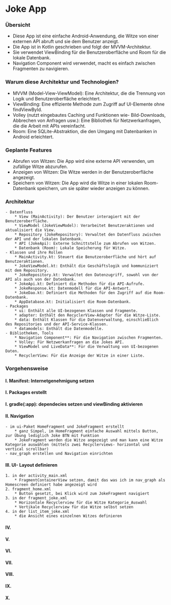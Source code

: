 # Joke App

### **Übersicht**
* Diese App ist eine einfache Android-Anwendung, die Witze von einer externen API abruft und sie dem Benutzer anzeigt. 
* Die App ist in Kotlin geschrieben und folgt der MVVM-Architektur. 
* Sie verwendet ViewBinding für die Benutzeroberfläche und Room für die lokale Datenbank.
* Navigation Component wird verwendet, macht es einfach zwischen Fragmenten zu navigieren.

### **Warum diese Architektur und Technologien?**
* MVVM (Model-View-ViewModel): Eine Architektur, die die Trennung von Logik und Benutzeroberfläche erleichtert.
* ViewBinding: Eine effiziente Methode zum Zugriff auf UI-Elemente ohne findViewById.
* Volley (nutzt eingebautes Caching und Funktionen wie- Bild-Downloads, Abbrechen von Anfragen usw.): Eine Bibliothek für Netzwerkanfragen, die die Arbeit mit APIs vereinfacht.
* Room: Eine SQLite-Abstraktion, die den Umgang mit Datenbanken in Android erleichtert.

### **Geplante Features**
* Abrufen von Witzen: Die App wird eine externe API verwenden, um zufällige Witze abzurufen.
* Anzeigen von Witzen: Die Witze werden in der Benutzeroberfläche angezeigt.
* Speichern von Witzen: Die App wird die Witze in einer lokalen Room-Datenbank speichern, um sie später wieder anzeigen zu können.

### **Architektur**
    - Datenfluss
        * View (MainActivity): Der Benutzer interagiert mit der Benutzeroberfläche.
        * ViewModel (JokeViewModel): Verarbeitet Benutzeraktionen und aktualisiert die View.
        * Repository (JokeRepository): Verwaltet den Datenfluss zwischen der API und der lokalen Datenbank.
        * API (JokeApi): Externe Schnittstelle zum Abrufen von Witzen.
        * Datenbank (Room): Lokale Speicherung für Witze.
    - Klassen und ihre Rollen
        * MainActivity.kt: Steuert die Benutzeroberfläche und hört auf Benutzeraktionen.
        * JokeViewModel.kt: Enthält die Geschäftslogik und kommuniziert mit dem Repository.
        * JokeRepository.kt: Verwaltet den Datenzugriff, sowohl von der API als auch von der Datenbank.
        * JokeApi.kt: Definiert die Methoden für die API-Aufrufe.
        * JokeResponse.kt: Datenmodell für die API-Antwort.
        * JokeDao.kt: Definiert die Methoden für den Zugriff auf die Room-Datenbank.
        * AppDatabase.kt: Initialisiert die Room-Datenbank.
    - Packages 
        * ui: Enthält alle UI-bezogenen Klassen und Fragmente.
        * adapter: Enthält den RecyclerView-Adapter für die Witze-Liste.
        * data: Enthält Klassen für die Datenverwaltung, einschließlich des Repositories und der API-Service-Klassen.
        * datamodels: Enthält die Datenmodelle.
    - Bibliotheken, Tools
        * Navigation Component**: Für die Navigation zwischen Fragmenten.
        * Volley: Für Netzwerkanfragen an die Jokes API.
        * ViewModel und LiveData**: Für die Verwaltung von UI-bezogenen Daten.
        * RecyclerView: Für die Anzeige der Witze in einer Liste.

### **Vorgehensweise**
#### I.     Manifest: Internetgenehmigung setzen
#### I.     Packages erstellt
#### I.     gradle(:app): dependecies setzen und viewBinding aktivieren
#### II.    Navigation
    - im ui-Paket HomeFragment und JokeFragment erstellt
        * ganz Simpel, im HomeFragment einfache Auswahl mittels Button, zur Übung lediglich Joke BTN mit Funktion
        * JokeFragment werden die Witze angezeigt und man kann eine Witze Kategorie auswählen (mittels zwei Recyclerviews- horizontal und vertical scrollbar)
    - nav_graph erstellen und Navigation einrichten
#### III.   UI- Layout definieren
    1. in der activity_main.xml 
        * FragmentContainerView setzen, damit das was ich im nav_graph als Homescreen definiert habe angezeigt wird
    2. fragment_home.xml
        * Button gesetzt, bei Klick wird zum JokeFragment navigiert
    3. in der fragment_joke.xml
        * Horizontale Recyclerview für die Witze Kategorie_Auswahl
        * Vertikale Recyclerview für die Witze selbst setzen
    4. in der list_item_joke.xml
        * die Ansicht eines einzelnen Witzes definieren

#### IV.
#### V.
#### VI.
#### VII.
#### VIII.
#### IX.
#### X.     
